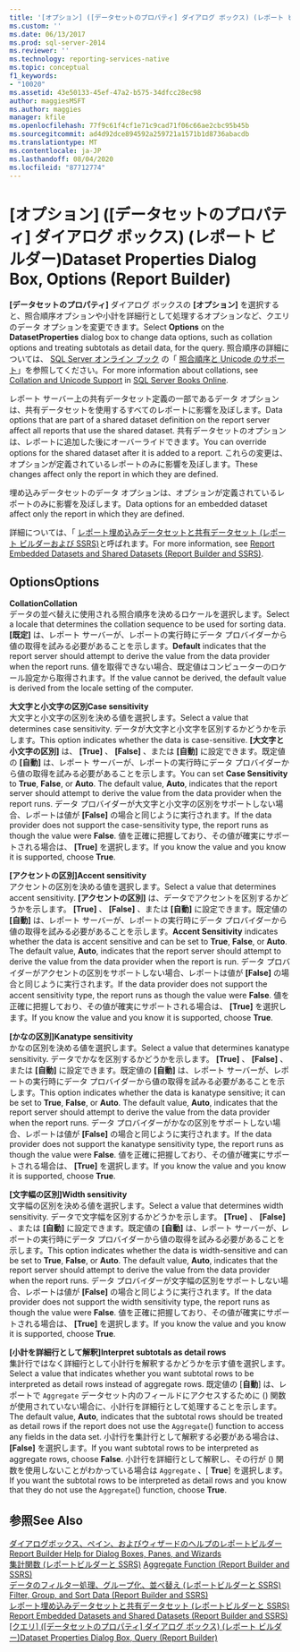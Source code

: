 ```yaml
---
title: '[オプション] ([データセットのプロパティ] ダイアログ ボックス) (レポート ビルダー) | Microsoft Docs'
ms.custom: ''
ms.date: 06/13/2017
ms.prod: sql-server-2014
ms.reviewer: ''
ms.technology: reporting-services-native
ms.topic: conceptual
f1_keywords:
- "10020"
ms.assetid: 43e50133-45ef-47a2-b575-34dfcc28ec98
author: maggiesMSFT
ms.author: maggies
manager: kfile
ms.openlocfilehash: 77f9c61f4cf1e71c9cad71f06c66ae2cbc95b45b
ms.sourcegitcommit: ad4d92dce894592a259721a1571b1d8736abacdb
ms.translationtype: MT
ms.contentlocale: ja-JP
ms.lasthandoff: 08/04/2020
ms.locfileid: "87712774"
---
```

# <a name="dataset-properties-dialog-box-options-report-builder"></a><span data-ttu-id="4a325-102">[オプション] ([データセットのプロパティ] ダイアログ ボックス) (レポート ビルダー)</span><span class="sxs-lookup"><span data-stu-id="4a325-102">Dataset Properties Dialog Box, Options (Report Builder)</span></span>
  <span data-ttu-id="4a325-103">**[データセットのプロパティ]** ダイアログ ボックスの **[オプション]** を選択すると、照合順序オプションや小計を詳細行として処理するオプションなど、クエリのデータ オプションを変更できます。</span><span class="sxs-lookup"><span data-stu-id="4a325-103">Select **Options** on the **DatasetProperties** dialog box to change data options, such as collation options and treating subtotals as detail data, for the query.</span></span> <span data-ttu-id="4a325-104">照合順序の詳細については、 [SQL Server オンライン ブック](../../relational-databases/collations/collation-and-unicode-support.md) の「 [照合順序と Unicode のサポート](https://go.microsoft.com/fwlink/?linkid=98335)」を参照してください。</span><span class="sxs-lookup"><span data-stu-id="4a325-104">For more information about collations, see [Collation and Unicode Support](../../relational-databases/collations/collation-and-unicode-support.md) in [SQL Server Books Online](https://go.microsoft.com/fwlink/?linkid=98335).</span></span>  
  
 <span data-ttu-id="4a325-105">レポート サーバー上の共有データセット定義の一部であるデータ オプションは、共有データセットを使用するすべてのレポートに影響を及ぼします。</span><span class="sxs-lookup"><span data-stu-id="4a325-105">Data options that are part of a shared dataset definition on the report server affect all reports that use the shared dataset.</span></span> <span data-ttu-id="4a325-106">共有データセットのオプションは、レポートに追加した後にオーバーライドできます。</span><span class="sxs-lookup"><span data-stu-id="4a325-106">You can override options for the shared dataset after it is added to a report.</span></span> <span data-ttu-id="4a325-107">これらの変更は、オプションが定義されているレポートのみに影響を及ぼします。</span><span class="sxs-lookup"><span data-stu-id="4a325-107">These changes affect only the report in which they are defined.</span></span>  
  
 <span data-ttu-id="4a325-108">埋め込みデータセットのデータ オプションは、オプションが定義されているレポートのみに影響を及ぼします。</span><span class="sxs-lookup"><span data-stu-id="4a325-108">Data options for an embedded dataset affect only the report in which they are defined.</span></span>  
  
 <span data-ttu-id="4a325-109">詳細については、「 [レポート埋め込みデータセットと共有データセット &#40;レポート ビルダーおよび SSRS&#41;](report-embedded-datasets-and-shared-datasets-report-builder-and-ssrs.md)と呼ばれます。</span><span class="sxs-lookup"><span data-stu-id="4a325-109">For more information, see [Report Embedded Datasets and Shared Datasets &#40;Report Builder and SSRS&#41;](report-embedded-datasets-and-shared-datasets-report-builder-and-ssrs.md).</span></span>  
  
## <a name="options"></a><span data-ttu-id="4a325-110">Options</span><span class="sxs-lookup"><span data-stu-id="4a325-110">Options</span></span>  
 <span data-ttu-id="4a325-111">**Collation**</span><span class="sxs-lookup"><span data-stu-id="4a325-111">**Collation**</span></span>  
 <span data-ttu-id="4a325-112">データの並べ替えに使用される照合順序を決めるロケールを選択します。</span><span class="sxs-lookup"><span data-stu-id="4a325-112">Select a locale that determines the collation sequence to be used for sorting data.</span></span> <span data-ttu-id="4a325-113">**[既定]** は、レポート サーバーが、レポートの実行時にデータ プロバイダーから値の取得を試みる必要があることを示します。</span><span class="sxs-lookup"><span data-stu-id="4a325-113">**Default** indicates that the report server should attempt to derive the value from the data provider when the report runs.</span></span> <span data-ttu-id="4a325-114">値を取得できない場合、既定値はコンピューターのロケール設定から取得されます。</span><span class="sxs-lookup"><span data-stu-id="4a325-114">If the value cannot be derived, the default value is derived from the locale setting of the computer.</span></span>  
  
 <span data-ttu-id="4a325-115">**大文字と小文字の区別**</span><span class="sxs-lookup"><span data-stu-id="4a325-115">**Case sensitivity**</span></span>  
 <span data-ttu-id="4a325-116">大文字と小文字の区別を決める値を選択します。</span><span class="sxs-lookup"><span data-stu-id="4a325-116">Select a value that determines case sensitivity.</span></span> <span data-ttu-id="4a325-117">データが大文字と小文字を区別するかどうかを示します。</span><span class="sxs-lookup"><span data-stu-id="4a325-117">This option indicates whether the data is case-sensitive.</span></span> <span data-ttu-id="4a325-118">**[大文字と小文字の区別]** は、 **[True]** 、 **[False]** 、または **[自動]** に設定できます。既定値の **[自動]** は、レポート サーバーが、レポートの実行時にデータ プロバイダーから値の取得を試みる必要があることを示します。</span><span class="sxs-lookup"><span data-stu-id="4a325-118">You can set **Case Sensitivity** to **True**, **False**, or **Auto**. The default value, **Auto**, indicates that the report server should attempt to derive the value from the data provider when the report runs.</span></span> <span data-ttu-id="4a325-119">データ プロバイダーが大文字と小文字の区別をサポートしない場合、レポートは値が **[False]** の場合と同じように実行されます。</span><span class="sxs-lookup"><span data-stu-id="4a325-119">If the data provider does not support the case-sensitivity type, the report runs as though the value were **False**.</span></span> <span data-ttu-id="4a325-120">値を正確に把握しており、その値が確実にサポートされる場合は、 **[True]** を選択します。</span><span class="sxs-lookup"><span data-stu-id="4a325-120">If you know the value and you know it is supported, choose **True**.</span></span>  
  
 <span data-ttu-id="4a325-121">**[アクセントの区別]**</span><span class="sxs-lookup"><span data-stu-id="4a325-121">**Accent sensitivity**</span></span>  
 <span data-ttu-id="4a325-122">アクセントの区別を決める値を選択します。</span><span class="sxs-lookup"><span data-stu-id="4a325-122">Select a value that determines accent sensitivity.</span></span> <span data-ttu-id="4a325-123">**[アクセントの区別]** は、データでアクセントを区別するかどうかを示します。 **[True]** 、 **[False]** 、または **[自動]** に設定できます。既定値の **[自動]** は、レポート サーバーが、レポートの実行時にデータ プロバイダーから値の取得を試みる必要があることを示します。</span><span class="sxs-lookup"><span data-stu-id="4a325-123">**Accent Sensitivity** indicates whether the data is accent sensitive and can be set to **True**, **False**, or **Auto**. The default value, **Auto**, indicates that the report server should attempt to derive the value from the data provider when the report is run.</span></span> <span data-ttu-id="4a325-124">データ プロバイダーがアクセントの区別をサポートしない場合、レポートは値が **[False]** の場合と同じように実行されます。</span><span class="sxs-lookup"><span data-stu-id="4a325-124">If the data provider does not support the accent sensitivity type, the report runs as though the value were **False**.</span></span> <span data-ttu-id="4a325-125">値を正確に把握しており、その値が確実にサポートされる場合は、 **[True]** を選択します。</span><span class="sxs-lookup"><span data-stu-id="4a325-125">If you know the value and you know it is supported, choose **True**.</span></span>  
  
 <span data-ttu-id="4a325-126">**[かなの区別]**</span><span class="sxs-lookup"><span data-stu-id="4a325-126">**Kanatype sensitivity**</span></span>  
 <span data-ttu-id="4a325-127">かなの区別を決める値を選択します。</span><span class="sxs-lookup"><span data-stu-id="4a325-127">Select a value that determines kanatype sensitivity.</span></span> <span data-ttu-id="4a325-128">データでかなを区別するかどうかを示します。 **[True]** 、 **[False]** 、または **[自動]** に設定できます。既定値の **[自動]** は、レポート サーバーが、レポートの実行時にデータ プロバイダーから値の取得を試みる必要があることを示します。</span><span class="sxs-lookup"><span data-stu-id="4a325-128">This option indicates whether the data is kanatype sensitive; it can be set to **True**, **False**, or **Auto**. The default value, **Auto**, indicates that the report server should attempt to derive the value from the data provider when the report runs.</span></span> <span data-ttu-id="4a325-129">データ プロバイダーがかなの区別をサポートしない場合、レポートは値が **[False]** の場合と同じように実行されます。</span><span class="sxs-lookup"><span data-stu-id="4a325-129">If the data provider does not support the kanatype sensitivity type, the report runs as though the value were **False**.</span></span> <span data-ttu-id="4a325-130">値を正確に把握しており、その値が確実にサポートされる場合は、 **[True]** を選択します。</span><span class="sxs-lookup"><span data-stu-id="4a325-130">If you know the value and you know it is supported, choose **True**.</span></span>  
  
 <span data-ttu-id="4a325-131">**[文字幅の区別]**</span><span class="sxs-lookup"><span data-stu-id="4a325-131">**Width sensitivity**</span></span>  
 <span data-ttu-id="4a325-132">文字幅の区別を決める値を選択します。</span><span class="sxs-lookup"><span data-stu-id="4a325-132">Select a value that determines width sensitivity.</span></span> <span data-ttu-id="4a325-133">データで文字幅を区別するかどうかを示します。 **[True]** 、 **[False]** 、または **[自動]** に設定できます。既定値の **[自動]** は、レポート サーバーが、レポートの実行時にデータ プロバイダーから値の取得を試みる必要があることを示します。</span><span class="sxs-lookup"><span data-stu-id="4a325-133">This option indicates whether the data is width-sensitive and can be set to **True**, **False**, or **Auto**. The default value, **Auto**, indicates that the report server should attempt to derive the value from the data provider when the report runs.</span></span> <span data-ttu-id="4a325-134">データ プロバイダーが文字幅の区別をサポートしない場合、レポートは値が **[False]** の場合と同じように実行されます。</span><span class="sxs-lookup"><span data-stu-id="4a325-134">If the data provider does not support the width sensitivity type, the report runs as though the value were **False**.</span></span> <span data-ttu-id="4a325-135">値を正確に把握しており、その値が確実にサポートされる場合は、 **[True]** を選択します。</span><span class="sxs-lookup"><span data-stu-id="4a325-135">If you know the value and you know it is supported, choose **True**.</span></span>  
  
 <span data-ttu-id="4a325-136">**[小計を詳細行として解釈]**</span><span class="sxs-lookup"><span data-stu-id="4a325-136">**Interpret subtotals as detail rows**</span></span>  
 <span data-ttu-id="4a325-137">集計行ではなく詳細行として小計行を解釈するかどうかを示す値を選択します。</span><span class="sxs-lookup"><span data-stu-id="4a325-137">Select a value that indicates whether you want subtotal rows to be interpreted as detail rows instead of aggregate rows.</span></span> <span data-ttu-id="4a325-138">既定値の [**自動**] は、レポートで `Aggregate` データセット内のフィールドにアクセスするために () 関数が使用されていない場合に、小計行を詳細行として処理することを示します。</span><span class="sxs-lookup"><span data-stu-id="4a325-138">The default value, **Auto**, indicates that the subtotal rows should be treated as detail rows if the report does not use the `Aggregate`() function to access any fields in the data set.</span></span> <span data-ttu-id="4a325-139">小計行を集計行として解釈する必要がある場合は、 **[False]** を選択します。</span><span class="sxs-lookup"><span data-stu-id="4a325-139">If you want subtotal rows to be interpreted as aggregate rows, choose **False**.</span></span> <span data-ttu-id="4a325-140">小計行を詳細行として解釈し、その行が () 関数を使用しないことがわかっている場合は `Aggregate` 、[ **True**] を選択します。</span><span class="sxs-lookup"><span data-stu-id="4a325-140">If you want the subtotal rows to be interpreted as detail rows and you know that they do not use the `Aggregate`() function, choose **True**.</span></span>  
  
## <a name="see-also"></a><span data-ttu-id="4a325-141">参照</span><span class="sxs-lookup"><span data-stu-id="4a325-141">See Also</span></span>  
 <span data-ttu-id="4a325-142">[ダイアログボックス、ペイン、およびウィザードのヘルプのレポートビルダー](../report-builder-help-for-dialog-boxes-panes-and-wizards.md) </span><span class="sxs-lookup"><span data-stu-id="4a325-142">[Report Builder Help for Dialog Boxes, Panes, and Wizards](../report-builder-help-for-dialog-boxes-panes-and-wizards.md) </span></span>  
 <span data-ttu-id="4a325-143">[集計関数 &#40;レポートビルダーと SSRS&#41;](../report-design/report-builder-functions-aggregate-function.md) </span><span class="sxs-lookup"><span data-stu-id="4a325-143">[Aggregate Function &#40;Report Builder and SSRS&#41;](../report-design/report-builder-functions-aggregate-function.md) </span></span>  
 <span data-ttu-id="4a325-144">[データのフィルター処理、グループ化、並べ替え &#40;レポートビルダーと SSRS&#41;](../report-design/filter-group-and-sort-data-report-builder-and-ssrs.md) </span><span class="sxs-lookup"><span data-stu-id="4a325-144">[Filter, Group, and Sort Data &#40;Report Builder and SSRS&#41;](../report-design/filter-group-and-sort-data-report-builder-and-ssrs.md) </span></span>  
 <span data-ttu-id="4a325-145">[レポート埋め込みデータセットと共有データセット &#40;レポートビルダーと SSRS&#41;](report-embedded-datasets-and-shared-datasets-report-builder-and-ssrs.md) </span><span class="sxs-lookup"><span data-stu-id="4a325-145">[Report Embedded Datasets and Shared Datasets &#40;Report Builder and SSRS&#41;](report-embedded-datasets-and-shared-datasets-report-builder-and-ssrs.md) </span></span>  
 <span data-ttu-id="4a325-146">[[クエリ] ([データセットのプロパティ] ダイアログ ボックス) (レポート ビルダー)](dataset-properties-dialog-box-query-report-builder.md)</span><span class="sxs-lookup"><span data-stu-id="4a325-146">[Dataset Properties Dialog Box, Query &#40;Report Builder&#41;](dataset-properties-dialog-box-query-report-builder.md)</span></span>  
  
  
